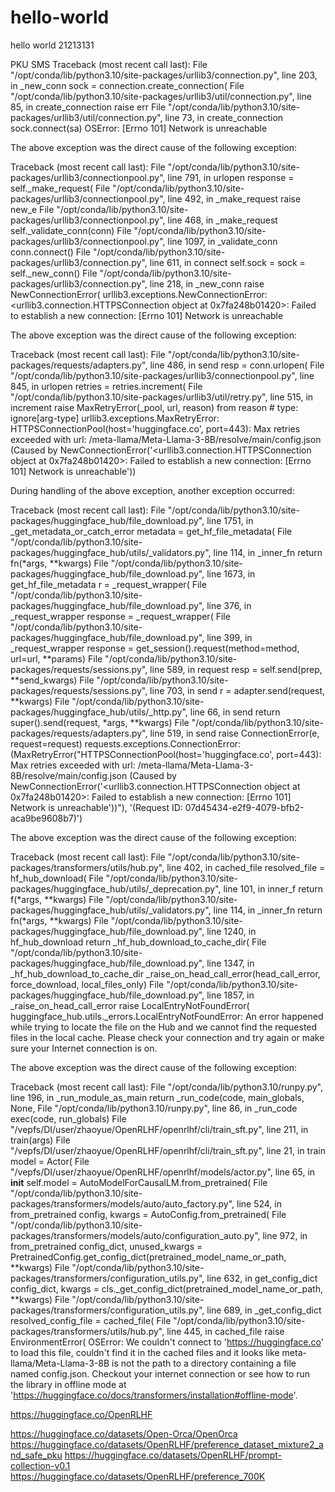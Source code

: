 # hello-world
hello world
21213131

PKU SMS
Traceback (most recent call last):
  File "/opt/conda/lib/python3.10/site-packages/urllib3/connection.py", line 203, in _new_conn
    sock = connection.create_connection(
  File "/opt/conda/lib/python3.10/site-packages/urllib3/util/connection.py", line 85, in create_connection
    raise err
  File "/opt/conda/lib/python3.10/site-packages/urllib3/util/connection.py", line 73, in create_connection
    sock.connect(sa)
OSError: [Errno 101] Network is unreachable

The above exception was the direct cause of the following exception:

Traceback (most recent call last):
  File "/opt/conda/lib/python3.10/site-packages/urllib3/connectionpool.py", line 791, in urlopen
    response = self._make_request(
  File "/opt/conda/lib/python3.10/site-packages/urllib3/connectionpool.py", line 492, in _make_request
    raise new_e
  File "/opt/conda/lib/python3.10/site-packages/urllib3/connectionpool.py", line 468, in _make_request
    self._validate_conn(conn)
  File "/opt/conda/lib/python3.10/site-packages/urllib3/connectionpool.py", line 1097, in _validate_conn
    conn.connect()
  File "/opt/conda/lib/python3.10/site-packages/urllib3/connection.py", line 611, in connect
    self.sock = sock = self._new_conn()
  File "/opt/conda/lib/python3.10/site-packages/urllib3/connection.py", line 218, in _new_conn
    raise NewConnectionError(
urllib3.exceptions.NewConnectionError: <urllib3.connection.HTTPSConnection object at 0x7fa248b01420>: Failed to establish a new connection: [Errno 101] Network is unreachable

The above exception was the direct cause of the following exception:

Traceback (most recent call last):
  File "/opt/conda/lib/python3.10/site-packages/requests/adapters.py", line 486, in send
    resp = conn.urlopen(
  File "/opt/conda/lib/python3.10/site-packages/urllib3/connectionpool.py", line 845, in urlopen
    retries = retries.increment(
  File "/opt/conda/lib/python3.10/site-packages/urllib3/util/retry.py", line 515, in increment
    raise MaxRetryError(_pool, url, reason) from reason  # type: ignore[arg-type]
urllib3.exceptions.MaxRetryError: HTTPSConnectionPool(host='huggingface.co', port=443): Max retries exceeded with url: /meta-llama/Meta-Llama-3-8B/resolve/main/config.json (Caused by NewConnectionError('<urllib3.connection.HTTPSConnection object at 0x7fa248b01420>: Failed to establish a new connection: [Errno 101] Network is unreachable'))

During handling of the above exception, another exception occurred:

Traceback (most recent call last):
  File "/opt/conda/lib/python3.10/site-packages/huggingface_hub/file_download.py", line 1751, in _get_metadata_or_catch_error
    metadata = get_hf_file_metadata(
  File "/opt/conda/lib/python3.10/site-packages/huggingface_hub/utils/_validators.py", line 114, in _inner_fn
    return fn(*args, **kwargs)
  File "/opt/conda/lib/python3.10/site-packages/huggingface_hub/file_download.py", line 1673, in get_hf_file_metadata
    r = _request_wrapper(
  File "/opt/conda/lib/python3.10/site-packages/huggingface_hub/file_download.py", line 376, in _request_wrapper
    response = _request_wrapper(
  File "/opt/conda/lib/python3.10/site-packages/huggingface_hub/file_download.py", line 399, in _request_wrapper
    response = get_session().request(method=method, url=url, **params)
  File "/opt/conda/lib/python3.10/site-packages/requests/sessions.py", line 589, in request
    resp = self.send(prep, **send_kwargs)
  File "/opt/conda/lib/python3.10/site-packages/requests/sessions.py", line 703, in send
    r = adapter.send(request, **kwargs)
  File "/opt/conda/lib/python3.10/site-packages/huggingface_hub/utils/_http.py", line 66, in send
    return super().send(request, *args, **kwargs)
  File "/opt/conda/lib/python3.10/site-packages/requests/adapters.py", line 519, in send
    raise ConnectionError(e, request=request)
requests.exceptions.ConnectionError: (MaxRetryError("HTTPSConnectionPool(host='huggingface.co', port=443): Max retries exceeded with url: /meta-llama/Meta-Llama-3-8B/resolve/main/config.json (Caused by NewConnectionError('<urllib3.connection.HTTPSConnection object at 0x7fa248b01420>: Failed to establish a new connection: [Errno 101] Network is unreachable'))"), '(Request ID: 07d45434-e2f9-4079-bfb2-aca9be9608b7)')

The above exception was the direct cause of the following exception:

Traceback (most recent call last):
  File "/opt/conda/lib/python3.10/site-packages/transformers/utils/hub.py", line 402, in cached_file
    resolved_file = hf_hub_download(
  File "/opt/conda/lib/python3.10/site-packages/huggingface_hub/utils/_deprecation.py", line 101, in inner_f
    return f(*args, **kwargs)
  File "/opt/conda/lib/python3.10/site-packages/huggingface_hub/utils/_validators.py", line 114, in _inner_fn
    return fn(*args, **kwargs)
  File "/opt/conda/lib/python3.10/site-packages/huggingface_hub/file_download.py", line 1240, in hf_hub_download
    return _hf_hub_download_to_cache_dir(
  File "/opt/conda/lib/python3.10/site-packages/huggingface_hub/file_download.py", line 1347, in _hf_hub_download_to_cache_dir
    _raise_on_head_call_error(head_call_error, force_download, local_files_only)
  File "/opt/conda/lib/python3.10/site-packages/huggingface_hub/file_download.py", line 1857, in _raise_on_head_call_error
    raise LocalEntryNotFoundError(
huggingface_hub.utils._errors.LocalEntryNotFoundError: An error happened while trying to locate the file on the Hub and we cannot find the requested files in the local cache. Please check your connection and try again or make sure your Internet connection is on.

The above exception was the direct cause of the following exception:

Traceback (most recent call last):
  File "/opt/conda/lib/python3.10/runpy.py", line 196, in _run_module_as_main
    return _run_code(code, main_globals, None,
  File "/opt/conda/lib/python3.10/runpy.py", line 86, in _run_code
    exec(code, run_globals)
  File "/vepfs/DI/user/zhaoyue/OpenRLHF/openrlhf/cli/train_sft.py", line 211, in <module>
    train(args)
  File "/vepfs/DI/user/zhaoyue/OpenRLHF/openrlhf/cli/train_sft.py", line 21, in train
    model = Actor(
  File "/vepfs/DI/user/zhaoyue/OpenRLHF/openrlhf/models/actor.py", line 65, in __init__
    self.model = AutoModelForCausalLM.from_pretrained(
  File "/opt/conda/lib/python3.10/site-packages/transformers/models/auto/auto_factory.py", line 524, in from_pretrained
    config, kwargs = AutoConfig.from_pretrained(
  File "/opt/conda/lib/python3.10/site-packages/transformers/models/auto/configuration_auto.py", line 972, in from_pretrained
    config_dict, unused_kwargs = PretrainedConfig.get_config_dict(pretrained_model_name_or_path, **kwargs)
  File "/opt/conda/lib/python3.10/site-packages/transformers/configuration_utils.py", line 632, in get_config_dict
    config_dict, kwargs = cls._get_config_dict(pretrained_model_name_or_path, **kwargs)
  File "/opt/conda/lib/python3.10/site-packages/transformers/configuration_utils.py", line 689, in _get_config_dict
    resolved_config_file = cached_file(
  File "/opt/conda/lib/python3.10/site-packages/transformers/utils/hub.py", line 445, in cached_file
    raise EnvironmentError(
OSError: We couldn't connect to 'https://huggingface.co' to load this file, couldn't find it in the cached files and it looks like meta-llama/Meta-Llama-3-8B is not the path to a directory containing a file named config.json.
Checkout your internet connection or see how to run the library in offline mode at 'https://huggingface.co/docs/transformers/installation#offline-mode'.


https://huggingface.co/OpenRLHF


https://huggingface.co/datasets/Open-Orca/OpenOrca
https://huggingface.co/datasets/OpenRLHF/preference_dataset_mixture2_and_safe_pku
https://huggingface.co/datasets/OpenRLHF/prompt-collection-v0.1
https://huggingface.co/datasets/OpenRLHF/preference_700K
